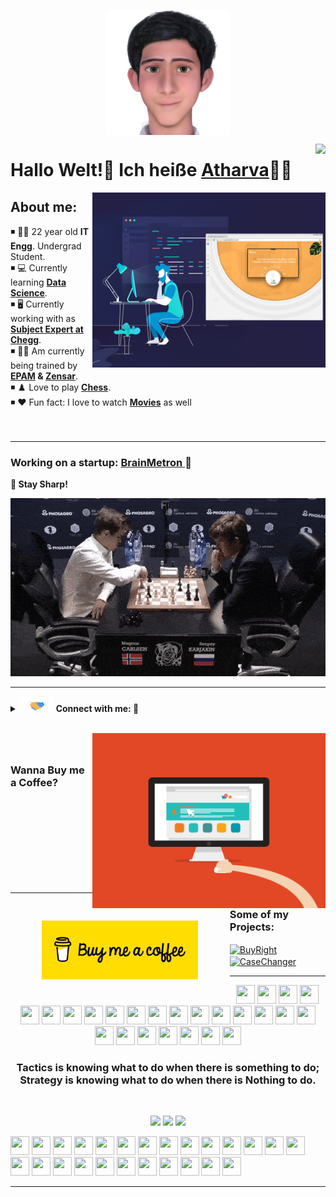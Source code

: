 <p align="center"><a href="https://github.com/AtharvaChavan/#"> <img align="center" src="https://github.com/AtharvaChavan/Hosting/blob/main/imgs/me.png" height="200" width="200"/> </a></p>

[<img align="right" src="https://gpvc.arturio.dev/Atharvachavan" />][myprofile]

# Hallo Welt!👋 Ich heiße <a href="http://brainmetron.ml">Atharva</a>🙋‍♂️

[<img align="right" src="https://github.com/AtharvaChavan/Hosting/blob/main/imgs/coding.gif" alt="Coder GIF" height="280">][myprofile]

## About me: <br>
◾ :student: 22 year old **IT Engg**. Undergrad Student. <br/>
◾ 💻 Currently learning **[Data Science][DS]**.
<br/>
◾ :desktop_computer: Currently working with as **[Subject Expert at Chegg][Chegg]**.
<br/>
◾ :weight_lifting_man:  Am currently being trained by **[EPAM][EPAM] & [Zensar][Zensar]**.
<br/>
◾ :chess_pawn: Love to play **[Chess][Chess]**.
<br/>
◾ ❤ Fun fact: I love to  watch **[Movies](https://www.netflix.com/in/title/81039381)** as  well
<br/> <br/> <br/>   

---

### Working on a startup: <a href="http://brainmetron.ml"> **BrainMetron** </a>:mechanical_arm:	

<b>:brain: Stay Sharp!</b><br>
  <p align="center"><a href="http://brainmetron.ml"> <img src="https://github.com/AtharvaChavan/Hosting/blob/main/imgs/Magnus.gif" alt="Magnus" />  </a>


---

<details>
  <summary> 
    <a target="_blank">
    <img src="https://raw.githubusercontent.com/AtharvaChavan/Hosting/main/imgs/Handshake.gif"  height="25px" style="max-width:100%;">
  </a> 
    <b> Connect with me: 🧧</b></font></summary> 
    
</br> 

[<img align="left" alt="Atharva | Github" width="35px" src="https://github.com/AtharvaChavan/Hosting/blob/main/imgs/linkedin.svg" />][Linkedin]
[<img align="left" alt="Atharva | Github" width="35px" src="https://github.com/AtharvaChavan/Hosting/blob/main/imgs/github.svg" />][myprofile]
[<img align="left" alt="Atharva | Instagram" width="35px" src="https://github.com/AtharvaChavan/Hosting/blob/main/imgs/instagram.svg" />][instagram]
[<img align="left" alt="Atharva | Twitter" width="35px" src="https://github.com/AtharvaChavan/Hosting/blob/main/imgs/twitter.svg" />][twitter]
[<img align="left" alt="Atharva | Facebook" width="35px" src="https://github.com/AtharvaChavan/Hosting/blob/main/imgs/facebook.svg" />][facebook]
[<img align="left" alt="Atharva | Facebook" width="35px" src="https://github.com/AtharvaChavan/Hosting/blob/main/imgs/telegram.svg" />][Telegram]
[<img align="left" alt="Atharva | Facebook" width="35px" src="https://github.com/AtharvaChavan/Hosting/blob/main/imgs/Chess%20Q.svg" />][Chess]
[<img align="left" alt="Atharva | Github" width="35px" src="https://github.com/AtharvaChavan/Hosting/blob/main/imgs/gmail.svg" />][Gmail]

</details>
<br/>

[<img align="right" src="https://github.com/AtharvaChavan/Hosting/blob/main/imgs/comp.gif" alt="Coder GIF" height="280">][myprofile]

### <br> <br> Wanna Buy me a Coffee? <br> 

[<img align="left" alt="Atharva's Coffee" width="250px" src="https://github.com/AtharvaChavan/Hosting/blob/main/imgs/BMC.svg" style="vertical-align:middle; margin: 4% 10%"/>][buymeacoffee]
<br/><br/> <br/><br/> <br> <br/><br/> <br/> 

---

### Some of my Projects:
<a href="https://github.com/AtharvaChavan/BuyRight">
  <img align="center" src="https://github-readme-stats.vercel.app/api/pin/?username=AtharvaChavan&repo=BuyRight&show_icons=true&theme=outrun&hide=stars,commits,prs,issues,contribs" alt="BuyRight"/>
</a>

<a href="https://github.com/AtharvaChavan/CaseChanger">
  <img align="center" src="https://github-readme-stats.vercel.app/api/pin/?username=AtharvaChavan&repo=CaseChanger&show_icons=true&hide=stars,commits,prs,issues,contribs&theme=synthwave" alt="CaseChanger"/>
</a>


---
<p align="center">
  <img src="https://media.giphy.com/media/26BREDkItN0Yy3i6Y/giphy.gif" width="30px" height="30px">
  <img src="https://media.giphy.com/media/26BREDkItN0Yy3i6Y/giphy.gif" width="30px" height="30px">
  <img src="https://media.giphy.com/media/26BREDkItN0Yy3i6Y/giphy.gif" width="30px" height="30px">
  <img src="https://media.giphy.com/media/26BREDkItN0Yy3i6Y/giphy.gif" width="30px" height="30px">
  <img src="https://media.giphy.com/media/26BREDkItN0Yy3i6Y/giphy.gif" width="30px" height="30px">
  <img src="https://media.giphy.com/media/26BREDkItN0Yy3i6Y/giphy.gif" width="30px" height="30px">
  <img src="https://media.giphy.com/media/26BREDkItN0Yy3i6Y/giphy.gif" width="30px" height="30px">
  <img src="https://media.giphy.com/media/26BREDkItN0Yy3i6Y/giphy.gif" width="30px" height="30px">
  <img src="https://media.giphy.com/media/26BREDkItN0Yy3i6Y/giphy.gif" width="30px" height="30px">
  <img src="https://media.giphy.com/media/26BREDkItN0Yy3i6Y/giphy.gif" width="30px" height="30px">
  <img src="https://media.giphy.com/media/26BREDkItN0Yy3i6Y/giphy.gif" width="30px" height="30px">
  <img src="https://media.giphy.com/media/26BREDkItN0Yy3i6Y/giphy.gif" width="30px" height="30px">
  <img src="https://media.giphy.com/media/26BREDkItN0Yy3i6Y/giphy.gif" width="30px" height="30px">
  <img src="https://media.giphy.com/media/26BREDkItN0Yy3i6Y/giphy.gif" width="30px" height="30px">
  <img src="https://media.giphy.com/media/26BREDkItN0Yy3i6Y/giphy.gif" width="30px" height="30px">
  <img src="https://media.giphy.com/media/26BREDkItN0Yy3i6Y/giphy.gif" width="30px" height="30px">
  <img src="https://media.giphy.com/media/26BREDkItN0Yy3i6Y/giphy.gif" width="30px" height="30px">
  <img src="https://media.giphy.com/media/26BREDkItN0Yy3i6Y/giphy.gif" width="30px" height="30px">
  <img src="https://media.giphy.com/media/26BREDkItN0Yy3i6Y/giphy.gif" width="30px" height="30px">
  <img src="https://media.giphy.com/media/26BREDkItN0Yy3i6Y/giphy.gif" width="30px" height="30px">
  <img src="https://media.giphy.com/media/26BREDkItN0Yy3i6Y/giphy.gif" width="30px" height="30px">
  <img src="https://media.giphy.com/media/26BREDkItN0Yy3i6Y/giphy.gif" width="30px" height="30px">
  <img src="https://media.giphy.com/media/26BREDkItN0Yy3i6Y/giphy.gif" width="30px" height="30px">
  <img src="https://media.giphy.com/media/26BREDkItN0Yy3i6Y/giphy.gif" width="30px" height="30px">
  <img src="https://media.giphy.com/media/26BREDkItN0Yy3i6Y/giphy.gif" width="30px" height="30px">
</p>

<h3 align="center">Tactics is knowing what to do when there is something to do; Strategy is knowing what to do when there is Nothing to do.</h3>
<br>
<!-- For making transition -->
<p align="center">
<img src="https://media.giphy.com/media/l46CuOJgbOJVjhuw0/giphy.gif" width="270px">
<img src="https://media.giphy.com/media/xTiTnnEWYFqDYVs2RO/giphy.gif" width="120px">
<img src="https://media.giphy.com/media/l46CuOJgbOJVjhuw0/giphy.gif" width="400px"></p>

<p align="left">
  <img src="https://media.giphy.com/media/26BREDkItN0Yy3i6Y/giphy.gif" width="30px" height="30px">
  <img src="https://media.giphy.com/media/26BREDkItN0Yy3i6Y/giphy.gif" width="30px" height="30px">
  <img src="https://media.giphy.com/media/26BREDkItN0Yy3i6Y/giphy.gif" width="30px" height="30px">
  <img src="https://media.giphy.com/media/26BREDkItN0Yy3i6Y/giphy.gif" width="30px" height="30px">
  <img src="https://media.giphy.com/media/26BREDkItN0Yy3i6Y/giphy.gif" width="30px" height="30px">
  <img src="https://media.giphy.com/media/26BREDkItN0Yy3i6Y/giphy.gif" width="30px" height="30px">
  <img src="https://media.giphy.com/media/26BREDkItN0Yy3i6Y/giphy.gif" width="30px" height="30px">
  <img src="https://media.giphy.com/media/26BREDkItN0Yy3i6Y/giphy.gif" width="30px" height="30px">
  <img src="https://media.giphy.com/media/26BREDkItN0Yy3i6Y/giphy.gif" width="30px" height="30px">
  <img src="https://media.giphy.com/media/26BREDkItN0Yy3i6Y/giphy.gif" width="30px" height="30px">
  <img src="https://media.giphy.com/media/26BREDkItN0Yy3i6Y/giphy.gif" width="30px" height="30px">
  <img src="https://media.giphy.com/media/26BREDkItN0Yy3i6Y/giphy.gif" width="30px" height="30px">
  <img src="https://media.giphy.com/media/26BREDkItN0Yy3i6Y/giphy.gif" width="30px" height="30px">
  <img src="https://media.giphy.com/media/26BREDkItN0Yy3i6Y/giphy.gif" width="30px" height="30px">
  <img src="https://media.giphy.com/media/26BREDkItN0Yy3i6Y/giphy.gif" width="30px" height="30px">
  <img src="https://media.giphy.com/media/26BREDkItN0Yy3i6Y/giphy.gif" width="30px" height="30px">
  <img src="https://media.giphy.com/media/26BREDkItN0Yy3i6Y/giphy.gif" width="30px" height="30px">
  <img src="https://media.giphy.com/media/26BREDkItN0Yy3i6Y/giphy.gif" width="30px" height="30px">
  <img src="https://media.giphy.com/media/26BREDkItN0Yy3i6Y/giphy.gif" width="30px" height="30px">
  <img src="https://media.giphy.com/media/26BREDkItN0Yy3i6Y/giphy.gif" width="30px" height="30px">
  <img src="https://media.giphy.com/media/26BREDkItN0Yy3i6Y/giphy.gif" width="30px" height="30px">
  <img src="https://media.giphy.com/media/26BREDkItN0Yy3i6Y/giphy.gif" width="30px" height="30px">
  <img src="https://media.giphy.com/media/26BREDkItN0Yy3i6Y/giphy.gif" width="30px" height="30px">
  <img src="https://media.giphy.com/media/26BREDkItN0Yy3i6Y/giphy.gif" width="30px" height="30px">
  <img src="https://media.giphy.com/media/26BREDkItN0Yy3i6Y/giphy.gif" width="30px" height="30px">
</p>


---
[buymeacoffee]: https://www.buymeacoffee.com/AtharvaChavan
[myprofile]: <https://github.com/AtharvaChavan>
[Telegram]: <https://t.me/BrainMetron>
[Linkedin]: <https://www.linkedin.com/in/atharvachavan>
[Gmail]: <mailto:AtharvaChavan1@gmail.com>
[facebook]: <https://www.facebook.com/AtharvaChavan4u>
[instagram]: <https://www.instagram.com/atharva___chavan>
[twitter]: <https://twitter.com/Atharvachavan4u>
[Chess]: <http://brainmetron.ml>
[DS]: https://www.computerscience.org/careers/data-science/
[Chegg]: https://www.chegg.com/
[EPAM]: https://www.epam.com/
[Zensar]: https://www.zensar.com/
